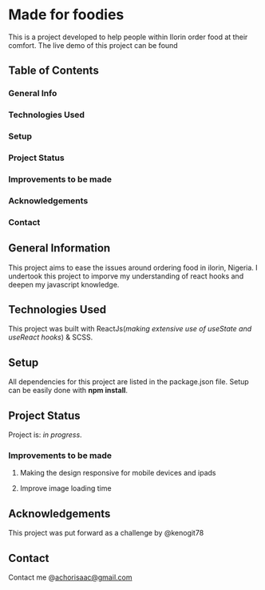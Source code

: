 # Made for foodies

This is a project developed to help people within Ilorin order food at their comfort. The live demo of this project can be found

## Table of Contents

### General Info

### Technologies Used

### Setup

### Project Status

### Improvements to be made

### Acknowledgements

### Contact

## General Information

This project aims to ease the issues around ordering food in ilorin, Nigeria. I undertook this project to imporve my understanding of react hooks and deepen my javascript knowledge.

## Technologies Used

This project was built with ReactJs(_making extensive use of useState and useReact hooks_) & SCSS.

## Setup

All dependencies for this project are listed in the package.json file. Setup can be easily done with **npm install**.

## Project Status

Project is: _in progress_.

### Improvements to be made

1. Making the design responsive for mobile devices and ipads

2. Improve image loading time

## Acknowledgements

This project was put forward as a challenge by @kenogit78

## Contact

Contact me @achorisaac@gmail.com
